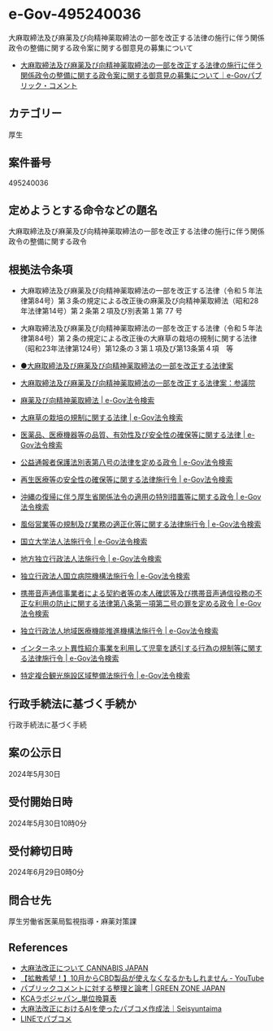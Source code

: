 # e-Gov-495240036
大麻取締法及び麻薬及び向精神薬取締法の一部を改正する法律の施行に伴う関係政令の整備に関する政令案に関する御意見の募集について
- [大麻取締法及び麻薬及び向精神薬取締法の一部を改正する法律の施行に伴う関係政令の整備に関する政令案に関する御意見の募集について｜e-Govパブリック・コメント](https://public-comment.e-gov.go.jp/servlet/Public?CLASSNAME=PCMMSTDETAIL&id=495240036&Mode=0)

## カテゴリー 	
厚生

## 案件番号 	
495240036

## 定めようとする命令などの題名 	
大麻取締法及び麻薬及び向精神薬取締法の一部を改正する法律の施行に伴う関係政令の整備に関する政令

## 根拠法令条項 	
- 大麻取締法及び麻薬及び向精神薬取締法の一部を改正する法律（令和５年法律第84号）第３条の規定による改正後の麻薬及び向精神薬取締法（昭和28年法律第14号）第２条第２項及び別表第１第 77 号
- 大麻取締法及び麻薬及び向精神薬取締法の一部を改正する法律（令和５年法律第84号）第２条の規定による改正後の大麻草の栽培の規制に関する法律（昭和23年法律第124号）第12条の３第１項及び第13条第４項　等

- [●大麻取締法及び麻薬及び向精神薬取締法の一部を改正する法律案](https://www.shugiin.go.jp/internet/itdb_gian.nsf/html/gian/honbun/houan/g21209007.htm)
- [大麻取締法及び麻薬及び向精神薬取締法の一部を改正する法律案：参議院](https://www.sangiin.go.jp/japanese/joho1/kousei/gian/212/meisai/m212080212007.htm)
- [麻薬及び向精神薬取締法 | e-Gov法令検索](https://elaws.e-gov.go.jp/document?lawid=328AC0000000014_20240401_504AC0100000052)
- [大麻草の栽培の規制に関する法律 | e-Gov法令検索](https://elaws.e-gov.go.jp/document?lawid=323AC0000000124_20241212_505AC0000000084)
- [医薬品、医療機器等の品質、有効性及び安全性の確保等に関する法律 | e-Gov法令検索](https://elaws.e-gov.go.jp/document?lawid=335AC0000000145_20240401_505AC0000000063&keyword=%E5%8C%BB%E8%96%AC%E5%93%81%E3%80%81%E5%8C%BB%E7%99%82%E6%A9%9F%E5%99%A8%E7%AD%89%E3%81%AE%E5%93%81%E8%B3%AA%E3%80%81%E6%9C%89%E5%8A%B9%E6%80%A7%E5%8F%8A%E3%81%B3%E5%AE%89%E5%85%A8%E6%80%A7%E3%81%AE%E7%A2%BA%E4%BF%9D%E7%AD%89%E3%81%AB%E9%96%A2%E3%81%99%E3%82%8B%E6%B3%95%20%E5%BE%8B)
- [公益通報者保護法別表第八号の法律を定める政令 | e-Gov法令検索](https://elaws.e-gov.go.jp/document?lawid=417CO0000000146_20240401_506CO0000000060&keyword=%E5%85%AC%E7%9B%8A%E9%80%9A%E5%A0%B1%E8%80%85%E4%BF%9D%E8%AD%B7%E6%B3%95%E5%88%A5%E8%A1%A8%E7%AC%AC%E5%85%AB%E5%8F%B7%E3%81%AE%E6%B3%95%E5%BE%8B%E3%82%92%E5%AE%9A%E3%82%81%E3%82%8B%E6%94%BF%E4%BB%A4)
- [再生医療等の安全性の確保等に関する法律施行令 | e-Gov法令検索](https://elaws.e-gov.go.jp/document?lawid=426CO0000000278_20200401_502CO0000000040&keyword=%E5%86%8D%E7%94%9F%E5%8C%BB%E7%99%82%E7%AD%89%E3%81%AE%E5%AE%89%E5%85%A8%E6%80%A7%E3%81%AE%E7%A2%BA%E4%BF%9D%E7%AD%89%E3%81%AB%E9%96%A2%E3%81%99%E3%82%8B%E6%B3%95%E5%BE%8B%E6%96%BD%E8%A1%8C%E4%BB%A4)
- [沖縄の復帰に伴う厚生省関係法令の適用の特別措置等に関する政令 | e-Gov法令検索](https://elaws.e-gov.go.jp/document?lawid=347CO0000000108_20240401_506CO0000000127&keyword=%E6%B2%96%E7%B8%84%E3%81%AE%E5%BE%A9%E5%B8%B0%E3%81%AB%E4%BC%B4%E3%81%86%E5%8E%9A%E7%94%9F%E7%9C%81%E9%96%A2%E4%BF%82%E6%B3%95%E4%BB%A4%E3%81%AE%E9%81%A9%E7%94%A8%E3%81%AE%E7%89%B9%E5%88%A5%E6%8E%AA%E7%BD%AE%E7%AD%89%E3%81%AB%E9%96%A2%E3%81%99%E3%82%8B%E6%94%BF%20%E4%BB%A4)
- [風俗営業等の規制及び業務の適正化等に関する法律施行令 | e-Gov法令検索](https://elaws.e-gov.go.jp/document?lawid=359CO0000000319_20230713_505CO0000000236&keyword=%E9%A2%A8%E4%BF%97%E5%96%B6%E6%A5%AD%E7%AD%89%E3%81%AE%E8%A6%8F%E5%88%B6%E5%8F%8A%E3%81%B3%E6%A5%AD%E5%8B%99%E3%81%AE%E9%81%A9%E6%AD%A3%E5%8C%96%E7%AD%89%E3%81%AB%E9%96%A2%E3%81%99%E3%82%8B%E6%B3%95%E5%BE%8B%E6%96%BD%E8%A1%8C%E4%BB%A4)
- [国立大学法人法施行令 | e-Gov法令検索](https://elaws.e-gov.go.jp/document?lawid=415CO0000000478_20240401_506CO0000000041&keyword=%E5%9B%BD%E7%AB%8B%E5%A4%A7%E5%AD%A6%E6%B3%95%E4%BA%BA%E6%B3%95%E6%96%BD%E8%A1%8C%E4%BB%A4)
- [地方独立行政法人法施行令 | e-Gov法令検索](https://elaws.e-gov.go.jp/document?lawid=415CO0000000486_20240401_505CO0000000304&keyword=%E5%9C%B0%E6%96%B9%E7%8B%AC%E7%AB%8B%E8%A1%8C%E6%94%BF%E6%B3%95%E4%BA%BA%E6%B3%95%E6%96%BD%E8%A1%8C%E4%BB%A4)
- [独立行政法人国立病院機構法施行令 | e-Gov法令検索](https://elaws.e-gov.go.jp/document?lawid=415CO0000000516_20240401_506CO0000000041&keyword=%E7%8B%AC%E7%AB%8B%E8%A1%8C%E6%94%BF%E6%B3%95%E4%BA%BA%E5%9B%BD%E7%AB%8B%E7%97%85%E9%99%A2%E6%A9%9F%E6%A7%8B%E6%B3%95%E6%96%BD%E8%A1%8C%E4%BB%A4)
- [携帯音声通信事業者による契約者等の本人確認等及び携帯音声通信役務の不正な利用の防止に関する法律第八条第一項第二号の罪を定める政令 | e-Gov法令検索](https://elaws.e-gov.go.jp/document?lawid=417CO0000000171_20200401_502CO0000000040&keyword=%E6%90%BA%E5%B8%AF%E9%9F%B3%E5%A3%B0%E9%80%9A%E4%BF%A1%E4%BA%8B%E6%A5%AD%E8%80%85%E3%81%AB%E3%82%88%E3%82%8B%E5%A5%91%E7%B4%84%E8%80%85%E7%AD%89%E3%81%AE%E6%9C%AC%E4%BA%BA%E7%A2%BA%E8%AA%8D%E7%AD%89%E5%8F%8A%E3%81%B3%E6%90%BA%E5%B8%AF%E9%9F%B3%E5%A3%B0%E9%80%9A%20%E4%BF%A1%E5%BD%B9%E5%8B%99%E3%81%AE%E4%B8%8D%E6%AD%A3%E3%81%AA%E5%88%A9%E7%94%A8%E3%81%AE%E9%98%B2%E6%AD%A2%E3%81%AB%E9%96%A2%E3%81%99%E3%82%8B%E6%B3%95%E5%BE%8B%E7%AC%AC%E5%85%AB%E6%9D%A1%E7%AC%AC%E4%B8%80%E9%A0%85%E7%AC%AC%E4%BA%8C%E5%8F%B7%E3%81%AE%E7%BD%AA%E3%82%92%20%E5%AE%9A%E3%82%81%E3%82%8B%E6%94%BF%E4%BB%A4)
- [独立行政法人地域医療機能推進機構法施行令 | e-Gov法令検索](https://elaws.e-gov.go.jp/document?lawid=417CO0000000279_20211101_503CO0000000296&keyword=%E7%8B%AC%E7%AB%8B%E8%A1%8C%E6%94%BF%E6%B3%95%E4%BA%BA%E5%9C%B0%E5%9F%9F%E5%8C%BB%E7%99%82%E6%A9%9F%E8%83%BD%E6%8E%A8%E9%80%B2%E6%A9%9F%E6%A7%8B%E6%B3%95%E6%96%BD%E8%A1%8C%E4%BB%A4)
- [インターネット異性紹介事業を利用して児童を誘引する行為の規制等に関する法律施行令 | e-Gov法令検索](https://elaws.e-gov.go.jp/document?lawid=420CO0000000346_20240401_506CO0000000041&keyword=%E3%82%A4%E3%83%B3%E3%82%BF%E3%83%BC%E3%83%8D%E3%83%83%E3%83%88%E7%95%B0%E6%80%A7%E7%B4%B9%E4%BB%8B%E4%BA%8B%E6%A5%AD%E3%82%92%E5%88%A9%E7%94%A8%E3%81%97%E3%81%A6%E5%85%90%E7%AB%A5%E3%82%92%E8%AA%98%E5%BC%95%E3%81%99%E3%82%8B%E8%A1%8C%E7%82%BA%E3%81%AE%E8%A6%8F%20%E5%88%B6%E7%AD%89%E3%81%AB%E9%96%A2%E3%81%99%E3%82%8B%E6%B3%95%E5%BE%8B%E6%96%BD%E8%A1%8C%E4%BB%A4)
- [特定複合観光施設区域整備法施行令 | e-Gov法令検索](https://elaws.e-gov.go.jp/document?lawid=431CO0000000072_20240401_506CO0000000041&keyword=%E7%89%B9%E5%AE%9A%E8%A4%87%E5%90%88%E8%A6%B3%E5%85%89%E6%96%BD%E8%A8%AD%E5%8C%BA%E5%9F%9F%E6%95%B4%E5%82%99%E6%B3%95%E6%96%BD%E8%A1%8C%E4%BB%A4)

## 行政手続法に基づく手続か 	
行政手続法に基づく手続

## 案の公示日 	
2024年5月30日

## 受付開始日時 	
2024年5月30日10時0分

## 受付締切日時 	
2024年6月29日0時0分

## 問合せ先
厚生労働省医薬局監視指導・麻薬対策課

## References
- [大麻法改正について CANNABIS JAPAN](https://allcannabinoid.notion.site/dc355a688201415bb9b25f48595d3a64)
- [【拡散希望！】10月からCBD製品が使えなくなるかもしれません - YouTube](https://www.youtube.com/watch?v=U68doJbYjr4)
- [パブリックコメントに対する整理と論考 | GREEN ZONE JAPAN](https://www.greenzonejapan.com/2024/06/11/pubcomm/)
- [KCAラボジャパン_単位換算表](https://docs.google.com/spreadsheets/d/1OZk1B3oFs9i0-Pny8Qbc5hLUFDAn9RF98Gttz0rq4c0/edit?gid=0#gid=0)
- [大麻法改正におけるAIを使ったパブコメ作成法｜Seisyuntaima](https://note.com/seisyuntaima/n/nd7118b8675c9)
- [LINEでパブコメ](https://line.me/R/ti/p/@026yaxvc?from=page&accountId=026yaxvc)
